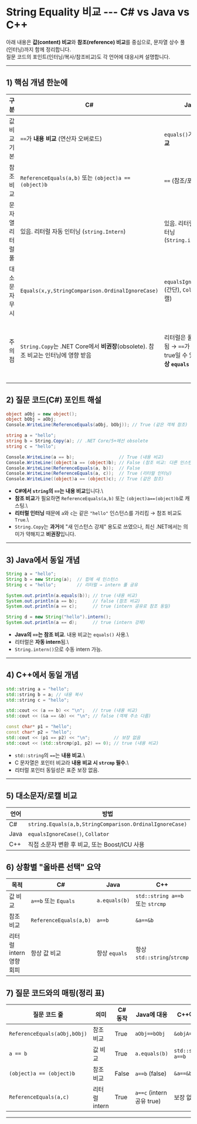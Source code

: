 # String Equality 비교 --- C# vs Java vs C++

아래 내용은 **값(content) 비교**와 **참조(reference) 비교**를 중심으로,
문자열 상수 풀(인터닝)까지 함께 정리합니다.\
질문 코드의 포인트(인터닝/복사/참조비교)도 각 언어에 대응시켜
설명합니다.

------------------------------------------------------------------------

## 1) 핵심 개념 한눈에

| 구분             | C#                                                  | Java                           | C++ |
|------------------|-----------------------------------------------------|--------------------------------|-----|
| 값 비교 기본     | `==`가 **내용 비교** (연산자 오버로드)              | `equals()`가 **내용 비교**     | `std::string`의 `==`가 **내용 비교** |
| 참조 비교        | `ReferenceEquals(a,b)` 또는 `(object)a == (object)b` | `==` (참조/포인터 비교)        | 객체 주소 비교: `&s1 == &s2` (동일 객체 여부) |
| 문자열 리터럴 풀 | 있음. 리터럴 자동 인터닝 (`string.Intern`)          | 있음. 리터럴 자동 인터닝 (`String.intern()`) | 표준 **보장 없음** (컴파일러가 상수 병합할 수도, 안 할 수도) |
| 대소문자 무시    | `Equals(x,y,StringComparison.OrdinalIgnoreCase)`    | `equalsIgnoreCase()`(간단), `Collator`(로캘) | 표준 라이브러리 직접 지원 없음(직접 변환/비교 또는 라이브러리 사용) |
| 주의점           | `String.Copy`는 .NET Core에서 **비권장**(obsolete). 참조 비교는 인터닝에 영향 받음 | 리터럴은 풀에 intern됨 → `==`가 **우연히** true일 수 있으나, **항상 `equals` 사용** | `const char*` 리터럴의 `==`는 **포인터 비교**. 내용 비교엔 `std::string` 또는 `std::strcmp` |


## 2) 질문 코드(C#) 포인트 해설

``` csharp
object aObj = new object();
object bObj = aObj;
Console.WriteLine(ReferenceEquals(aObj, bObj)); // True (같은 객체 참조)

string a = "hello";
string b = String.Copy(a); // .NET Core/5+에선 obsolete
string c = "hello";

Console.WriteLine(a == b);                 // True (내용 비교)
Console.WriteLine((object)a == (object)b); // False (참조 비교: 다른 인스턴스)
Console.WriteLine(ReferenceEquals(a, b));  // False
Console.WriteLine(ReferenceEquals(a, c));  // True (리터럴 인터닝)
Console.WriteLine((object)a == (object)c); // True (같은 참조)
```

-   **C#에서 `string`의 `==`는 내용 비교**입니다.\
-   **참조 비교**가 필요하면 `ReferenceEquals(a,b)` 또는
    `(object)a==(object)b`로 캐스팅.\
-   **리터럴 인터닝** 때문에 `a`와 `c`는 같은 `"hello"` 인스턴스를
    가리킴 → 참조 비교도 `True`.\
-   `String.Copy`는 **과거**에 "새 인스턴스 강제" 용도로 쓰였으나, 최신
    .NET에서는 의미가 약해지고 **비권장**입니다.

------------------------------------------------------------------------

## 3) Java에서 동일 개념

``` java
String a = "hello";
String b = new String(a);  // 힙에 새 인스턴스
String c = "hello";        // 리터럴 → intern 풀 공유

System.out.println(a.equals(b)); // true (내용 비교)
System.out.println(a == b);      // false (참조 비교)
System.out.println(a == c);      // true (intern 공유로 참조 동일)

String d = new String("hello").intern();
System.out.println(a == d);      // true (intern 강제)
```

-   **Java의 `==`는 참조 비교**. 내용 비교는 `equals()` 사용.\
-   리터럴은 **자동 intern**됨.\
-   `String.intern()`으로 수동 intern 가능.

------------------------------------------------------------------------

## 4) C++에서 동일 개념

``` cpp
std::string a = "hello";
std::string b = a; // 내용 복사
std::string c = "hello";

std::cout << (a == b) << "\n";   // true (내용 비교)
std::cout << (&a == &b) << "\n"; // false (객체 주소 다름)

const char* p1 = "hello";
const char* p2 = "hello";
std::cout << (p1 == p2) << "\n";         // 보장 없음
std::cout << (std::strcmp(p1, p2) == 0); // true (내용 비교)
```

-   `std::string`의 `==`는 **내용 비교**.\
-   C 문자열은 포인터 비교라 **내용 비교 시 `strcmp` 필수**.\
-   리터럴 포인터 동일성은 표준 보장 없음.

------------------------------------------------------------------------

## 5) 대소문자/로캘 비교

| 언어 | 방법 |
|------|---------------------------------------------------------|
| C#   | `string.Equals(a,b,StringComparison.OrdinalIgnoreCase)` |
| Java | `equalsIgnoreCase()`, `Collator`                        |
| C++  | 직접 소문자 변환 후 비교, 또는 Boost/ICU 사용           |


## 6) 상황별 "올바른 선택" 요약

| 목적           | C#                       | Java          | C++                       |
|----------------|--------------------------|---------------|---------------------------|
| 값 비교        | `a==b` 또는 `Equals`     | `a.equals(b)` | `std::string a==b` 또는 `strcmp` |
| 참조 비교      | `ReferenceEquals(a,b)`   | `a==b`        | `&a==&b`                  |
| 리터럴 intern 영향 회피 | 항상 값 비교             | 항상 `equals` | 항상 `std::string`/`strcmp` |


## 7) 질문 코드와의 매핑(정리 표)

| 질문 코드 줄                | 의미        | C# 동작 | Java에 대응        | C++에 대응           |
|-----------------------------|-------------|---------|--------------------|----------------------|
| `ReferenceEquals(aObj,bObj)`| 참조 비교   | True    | `aObj==bObj`       | `&objA==&objB`       |
| `a == b`                    | 값 비교     | True    | `a.equals(b)`      | `std::string a==b`   |
| `(object)a == (object)b`    | 참조 비교   | False   | `a==b` (false)     | `&a==&b`             |
| `ReferenceEquals(a,c)`      | 리터럴 intern | True  | `a==c` (intern 공유 true) | 보장 없음 |

---
